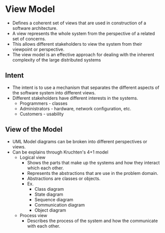 # View Model

- Defines a coherent set of views that are used in construction of a software architecture.
- A view represents the whole system from the perspective of a related set of concerns.
- This allows different stakeholders to view the system from their viewpoint or perspective.
- The view model is an effective approach for dealing with the inherent complexity of the large distributed systems

## Intent

- The intent is to use a mechanism that separates the different aspects of the software system into different views.
- Different stakeholders have different interests in the systems.
    - Programmers - classes
    - Administrators - hardware, network configuration, etc.
    - Customers - usability

## View of the Model

- UML Model diagrams can be broken into different perspectives or views.
- Can be explains through Kruchten's 4+1 model
    - Logical view
        - Shows the parts that make up the systems and how they interact which each other.
        - Represents the abstractions that are use in the problem domain.
        - Abstractions are classes or objects.
        - Ex. 
            - Class diagram 
            - State diagram
            - Sequence diagram
            - Communication diagram
            - Object diagram
    - Process view
        - Describes the process of the system and how the communicate with each other.
